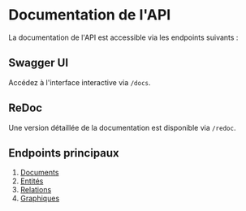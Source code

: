 # Documentation de l'API

La documentation de l'API est accessible via les endpoints suivants :

## Swagger UI

Accédez à l'interface interactive via `/docs`.

## ReDoc

Une version détaillée de la documentation est disponible via `/redoc`.

## Endpoints principaux

1. [Documents](usage.md#documents)
2. [Entités](usage.md#entités)
3. [Relations](usage.md#relations)
4. [Graphiques](usage.md#graphiques)

